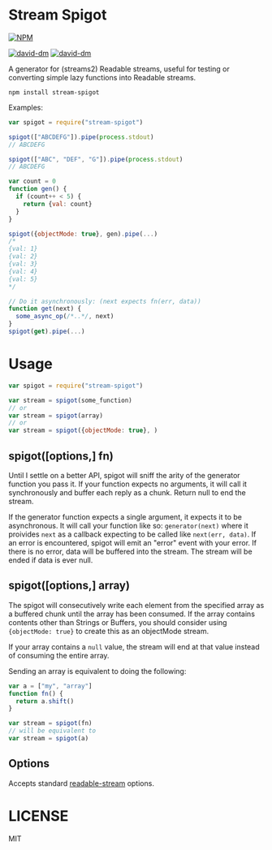 Stream Spigot
=============

[![NPM](https://nodei.co/npm/stream-spigot.png)](https://nodei.co/npm/stream-spigot/)

[![david-dm](https://david-dm.org/brycebaril/node-stream-spigot.png)](https://david-dm.org/brycebaril/node-stream-spigot/)
[![david-dm](https://david-dm.org/brycebaril/node-stream-spigot/dev-status.png)](https://david-dm.org/brycebaril/node-stream-spigot#info=devDependencies/)


A generator for (streams2) Readable streams, useful for testing or converting simple lazy functions into Readable streams.

```
npm install stream-spigot
```

Examples:

```javascript
var spigot = require("stream-spigot")

spigot(["ABCDEFG"]).pipe(process.stdout)
// ABCDEFG

spigot(["ABC", "DEF", "G"]).pipe(process.stdout)
// ABCDEFG

var count = 0
function gen() {
  if (count++ < 5) {
    return {val: count}
  }
}

spigot({objectMode: true}, gen).pipe(...)
/*
{val: 1}
{val: 2}
{val: 3}
{val: 4}
{val: 5}
*/

// Do it asynchronously: (next expects fn(err, data))
function get(next) {
  some_async_op(/*..*/, next)
}
spigot(get).pipe(...)

```

Usage
=====

```javascript
var spigot = require("stream-spigot")

var stream = spigot(some_function)
// or
var stream = spigot(array)
// or
var stream = spigot({objectMode: true}, )
```


spigot([options,] fn)
----------

Until I settle on a better API, spigot will sniff the arity of the generator function you pass it. If your function expects no arguments, it will call it synchronously and buffer each reply as a chunk. Return null to end the stream.

If the generator function expects a single argument, it expects it to be asynchronous. It will call your function like so: `generator(next)` where it proivides `next` as a callback expecting to be called like `next(err, data)`. If an error is encountered, spigot will emit an "error" event with your error. If there is no error, data will be buffered into the stream. The stream will be ended if data is ever null.

spigot([options,] array)
------------------------

The spigot will consecutively write each element from the specified array as a buffered chunk until the array has been consumed. If the array contains contents other than Strings or Buffers, you should consider using `{objectMode: true}` to create this as an objectMode stream.

If your array contains a `null` value, the stream will end at that value instead of consuming the entire array.

Sending an array is equivalent to doing the following:

```javascript
var a = ["my", "array"]
function fn() {
  return a.shift()
}

var stream = spigot(fn)
// will be equivalent to
var stream = spigot(a)
```

Options
-------

Accepts standard [readable-stream](http://npmjs.org/api/stream.html) options.

LICENSE
=======

MIT
